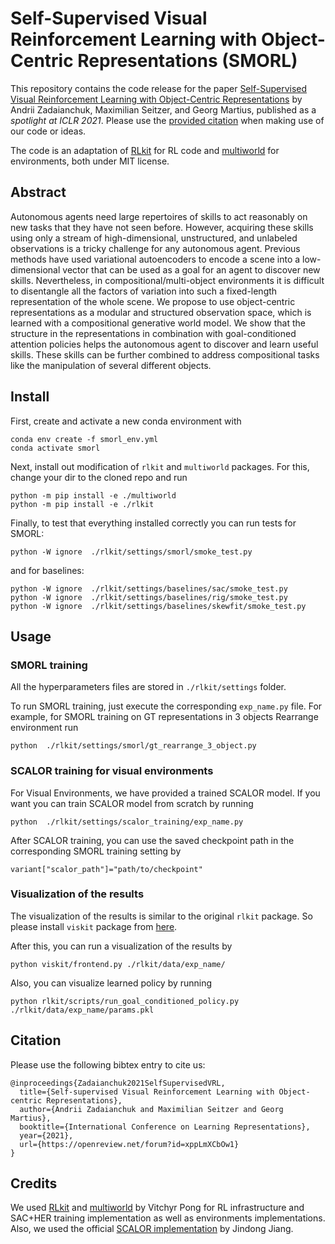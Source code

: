 # Self-Supervised Visual Reinforcement Learning with Object-Centric Representations (SMORL)

This repository contains the code release for the paper [Self-Supervised Visual Reinforcement Learning with Object-Centric Representations](https://arxiv.org/abs/2011.14381) by Andrii Zadaianchuk, Maximilian Seitzer, and Georg Martius, published as a *spotlight at ICLR 2021*. Please use the [provided citation](#citation) when making use of our code or ideas.

The code is an adaptation of [RLkit](https://github.com/vitchyr/rlkit) for RL code and [multiworld](https://github.com/vitchyr/multiworld) for environments, both under MIT license.

## Abstract

Autonomous agents need large repertoires of skills to act reasonably on new tasks that they have not seen before. However, acquiring these skills using only a stream of high-dimensional, unstructured, and unlabeled observations is a tricky challenge for any autonomous agent. Previous methods have used variational autoencoders to encode a scene into a low-dimensional vector that can be used as a goal for an agent to discover new skills. Nevertheless, in compositional/multi-object environments it is difficult to disentangle all the factors of variation into such a fixed-length representation of the whole scene. We propose to use object-centric representations as a modular and structured observation space, which is learned with a compositional generative world model. We show that the structure in the representations in combination with goal-conditioned attention policies helps the autonomous agent to discover and learn useful skills. These skills can be further combined to address compositional tasks like the manipulation of several different objects. 

## Install

First, create and activate a new conda environment with 

```
conda env create -f smorl_env.yml
conda activate smorl
```

Next, install out modification of `rlkit` and `multiworld` packages. For this, change your dir to the cloned repo and run 

```
python -m pip install -e ./multiworld
python -m pip install -e ./rlkit
```

Finally, to test that everything installed correctly you can run tests for SMORL:

```
python -W ignore  ./rlkit/settings/smorl/smoke_test.py
```

and for baselines: 

```
python -W ignore  ./rlkit/settings/baselines/sac/smoke_test.py
python -W ignore  ./rlkit/settings/baselines/rig/smoke_test.py
python -W ignore  ./rlkit/settings/baselines/skewfit/smoke_test.py
```
## Usage 

### SMORL training
All the hyperparameters files are stored in `./rlkit/settings` folder. 

To run SMORL training, just execute the corresponding `exp_name.py` file. For example, for SMORL training on GT representations in 3 objects Rearrange environment run 


```
python  ./rlkit/settings/smorl/gt_rearrange_3_object.py
``` 


### SCALOR training for visual environments

For Visual Environments, we have provided a trained SCALOR model. If you want you can train SCALOR model from scratch by running

```
python  ./rlkit/settings/scalor_training/exp_name.py
```
After SCALOR training, you can use the saved checkpoint path in the corresponding SMORL training setting by  
```
variant["scalor_path"]="path/to/checkpoint"
```

### Visualization of the results 
The visualization of the results is similar to the original `rlkit` package. 
So please install `viskit` package from [here](https://github.com/vitchyr/viskit). 

After this, you can run a visualization of the results by 

```
python viskit/frontend.py ./rlkit/data/exp_name/
```

Also, you can visualize learned policy by running 

```
python rlkit/scripts/run_goal_conditioned_policy.py ./rlkit/data/exp_name/params.pkl
```

## Citation

Please use the following bibtex entry to cite us:

```
@inproceedings{Zadaianchuk2021SelfSupervisedVRL,
  title={Self-supervised Visual Reinforcement Learning with Object-centric Representations},
  author={Andrii Zadaianchuk and Maximilian Seitzer and Georg Martius},
  booktitle={International Conference on Learning Representations},
  year={2021},
  url={https://openreview.net/forum?id=xppLmXCbOw1}
}
```

## Credits

We used [RLkit](https://github.com/vitchyr/rlkit) and [multiworld](https://github.com/vitchyr/multiworld) by Vitchyr Pong for RL infrastructure and SAC+HER training implementation as well as environments implementations. Also, we used the official [SCALOR implementation](https://github.com/JindongJiang/SCALOR) by Jindong Jiang.
